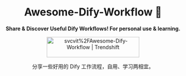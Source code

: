 <div align="center">

# Awesome-Dify-Workflow 🚀
<strong>Share & Discover Useful Dify Workflows! For personal use & learning. </strong>

<a href="https://trendshift.io/repositories/13476" target="_blank"><img src="https://trendshift.io/api/badge/repositories/13476" alt="svcvit%2FAwesome-Dify-Workflow | Trendshift" style="width: 250px; height: 55px;" width="250" height="55"/></a>

分享一些好用的 Dify 工作流程，自用、学习两相宜。

</div>
